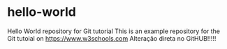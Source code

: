 # hello-world
Hello World repository for Git tutorial
This is an example repository for the Git tutoial on https://www.w3schools.com
Alteração direta no GitHUB!!!!!
